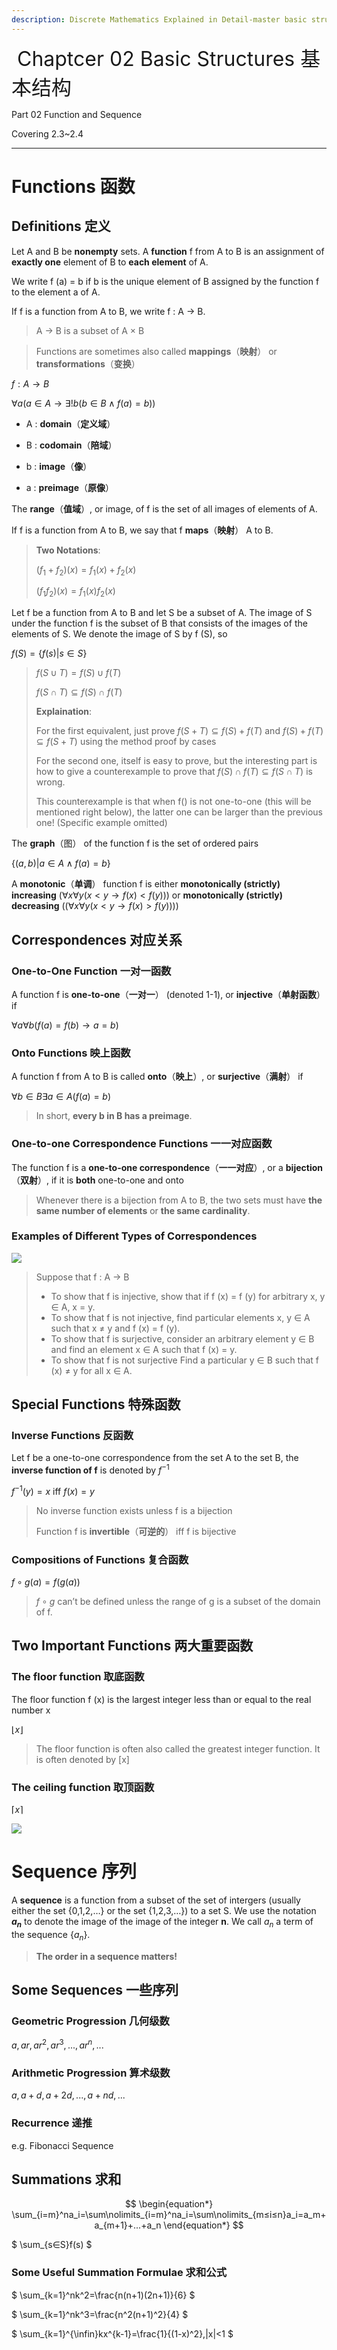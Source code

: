 ```yaml
---
description: Discrete Mathematics Explained in Detail-master basic structures
---
```


<font size=6> Chaptcer 02 Basic Structures 基本结构</font>

Part 02 Function and Sequence

Covering 2.3~2.4

------

# Functions 函数

## Definitions 定义

Let A and B be **nonempty** sets. A **function** f from A to B is an assignment of **exactly one** element of B to **each element** of A.

We write f (a) = b if b is the unique element of B assigned by the function f to the element a of A.

If f is a function from A to B, we write f : A → B.

> A → B is a subset of A × B

> Functions are sometimes also called **mappings**（**映射**） or **transformations**（**变换**）

$f:A\to B$

$\forall a(a\in A\to\exists!b(b\in B\wedge f(a)=b))$

- A : **domain**（**定义域**）

- B : **codomain**（**陪域**）

- b : **image**（**像**）
- a : **preimage**（**原像**）

The **range**（**值域**）, or image, of f is the set of all images of elements of A.

If f is a function from A to B, we say that f **maps**（**映射**） A to B.

> **Two Notations**:
>
> $(f_1+f_2)(x)=f_1(x)+f_2(x)$
>
> $(f_1f_2)(x)=f_1(x)f_2(x)$

Let f be a function from A to B and let S be a subset of A. The image of S under the function f is the subset of B that consists of the images of the elements of S. We denote the image of S by f (S), so

$f(S)=\{f(s)|s\in S\}$

> $f(S\cup T)=f(S)\cup f(T)$
>
> $f(S\cap T)\subseteq f(S)\cap f(T)$
>
> **Explaination**:
>
> For the first equivalent, just prove $f(S+T)\subseteq f(S)+f(T)$ and $f(S)+f(T)\subseteq f(S+T)$ using the method proof by cases
>
> For the second one, itself is easy to prove, but the interesting part is how to give a counterexample to prove that $f(S)\cap f(T)\subseteq f(S\cap T)$ is wrong.
>
> This counterexample is that when f() is not one-to-one (this will be mentioned right below), the latter one can be larger than the previous one! (Specific example omitted)

The **graph**（图） of the function f is the set of ordered pairs

$\{(a,b)|a∈A\wedge f(a)=b\}$

A **monotonic**（**单调**） function f is either **monotonically (strictly) increasing** ($\forall x\forall y(x<y\to f(x)<f(y))$) or **monotonically (strictly) decreasing** (($\forall x\forall y(x<y\to f(x)>f(y))$))

## Correspondences 对应关系

### One-to-One Function 一对一函数

A function f is **one-to-one**（**一对一**） (denoted 1-1), or **injective**（**单射函数**）if

$\forall a\forall b(f(a)=f(b)\to a=b)$

### Onto Functions 映上函数

A function f from A to B is called **onto**（**映上**）, or **surjective**（**满射**） if

$\forall b\in B\exists a\in A(f(a)=b)$

> In short, **every b in B has a preimage**.

### One-to-one Correspondence Functions 一一对应函数

The function f is a **one-to-one correspondence**（**一一对应**）, or a **bijection**（**双射**）, if it is **both** one-to-one and onto

> Whenever there is a bijection from A to B, the two sets must have **the same number of elements** or **the same cardinality**.

### Examples of Different Types of Correspondences

![](../img/CH02/10.png)

> Suppose that f : A → B
>
> - To show that f is injective, show that if f (x) = f (y) for arbitrary x, y ∈ A, x = y.
> - To show that f is not injective, find particular elements x, y ∈ A such that x ≠ y and f (x) = f (y).
> - To show that f is surjective, consider an arbitrary element y ∈ B and find an element x ∈ A such that f (x) = y.
> - To show that f is not surjective Find a particular y ∈ B such that f (x) ≠ y for all x ∈ A.

## Special Functions 特殊函数

### Inverse Functions 反函数

Let f be a one-to-one correspondence from the set A to the set B, the **inverse function of f** is denoted by $f^{-1}$

$f^{-1}(y)=x$ iff $f(x)=y$

> No inverse function exists unless f is a bijection
>
> Function f is **invertible**（**可逆的**）  iff  f is bijective

### **Compositions of Functions** 复合函数

$f\circ g(a)=f(g(a))$

> $f\circ g$ can’t be defined unless the range of g is a subset of the domain of f.

## Two Important Functions 两大重要函数

### The floor function 取底函数

The floor function f (x) is the largest integer less than or equal to the real number x

$\lfloor x\rfloor$

> The floor function is often also called the greatest integer function. It is often denoted by [x]

### The ceiling function 取顶函数

$\lceil x\rceil$

![](../img/CH02/11.png)

# Sequence 序列

A **sequence** is a function from a subset of the set of intergers (usually either the set {0,1,2,…} or the set {1,2,3,…}) to a set S. We use the notation **$a_n$** to denote the image of the image of the integer **n**. We call $a_n$ a term of the sequence $\{a_n\}$.

> **The order in a sequence matters!**

## Some Sequences 一些序列

### Geometric Progression 几何级数

$a,ar,ar^2,ar^3,...,ar^n,...$

### Arithmetic Progression 算术级数

$a,a+d,a+2d,...,a+nd,...$

### Recurrence 递推

e.g. Fibonacci Sequence

## Summations 求和

$$
\begin{equation*}
\sum_{i=m}^na_i=\sum\nolimits_{i=m}^na_i=\sum\nolimits_{m≤i≤n}a_i=a_m+a_{m+1}+...+a_n
\end{equation*}
$$

$
\sum_{s∈S}f(s)
$

### Some Useful Summation Formulae 求和公式

$
\sum_{k=1}^nk^2=\frac{n(n+1)(2n+1)}{6}
$

$
\sum_{k=1}^nk^3=\frac{n^2(n+1)^2}{4}
$

$
\sum_{k=1}^{\infin}kx^{k-1}=\frac{1}{(1-x)^2},|x|<1
$

